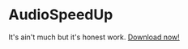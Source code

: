 # AudioSpeedUp
It's ain't much but it's honest work.
[Download now!](/app/build/outputs/apk/release/app-release.apk)

